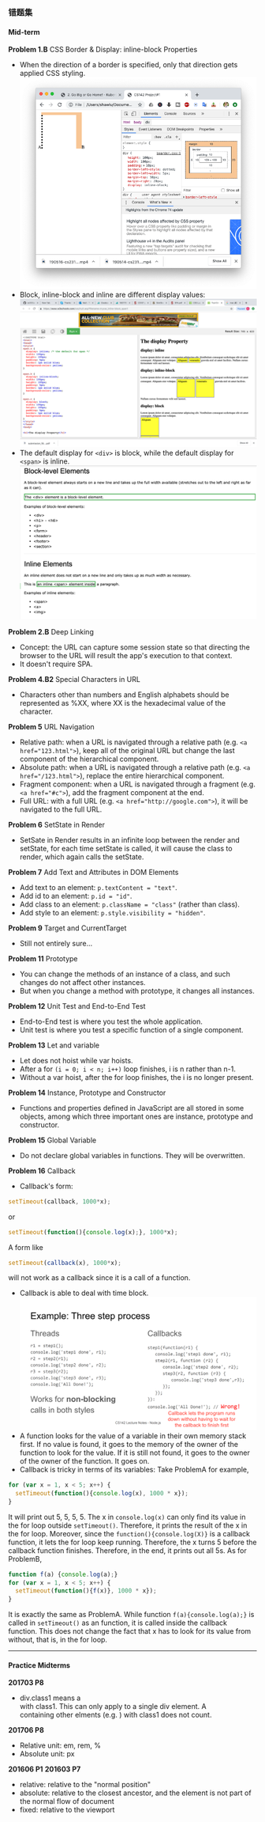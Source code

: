 ### 错题集

#### Mid-term

**Problem 1.B** CSS Border & Display: inline-block Properties
* When the direction of a border is specified, only that direction gets applied CSS styling.
![alt-text](./assets/css_borders.png)
* Block, inline-block and inline are different display values:
![alt-text](./assets/inline_inline-block_block.png)
* The default display for `<div>` is block, while the default display for `<span>` is inline.
![alt-text](./assets/default_display.png)


**Problem 2.B** Deep Linking
* Concept: the URL can capture some session state so that directing the
browser to the URL will result the app's execution to that context.
* It doesn't require SPA.

**Problem 4.B2** Special Characters in URL
* Characters other than numbers and English alphabets should be represented as %XX, where XX is the hexadecimal value of the character.

**Problem 5** URL Navigation
* Relative path: when a URL is navigated through a relative path (e.g. `<a href="123.html">`), keep all of the original URL but change the last component of the hierarchical component.
* Absolute path: when a URL is navigated through a relative path (e.g. `<a href="/123.html">`), replace the entire hierarchical component.
* Fragment component: when a URL is navigated through a fragment (e.g. `<a href="#c">`), add the fragment component at the end.
* Full URL: with a full URL (e.g. `<a href="http://google.com">`), it will be navigated to the full URL.

**Problem 6** SetState in Render
* SetSate in Render results in an infinite loop between the render and setState, for each time setState is called, it will cause the class to render, which again calls the setState.

**Problem 7** Add Text and Attributes in DOM Elements
* Add text to an element: `p.textContent = "text"`.
* Add id to an element: `p.id = "id"`.
* Add class to an element: `p.className = "class"` (rather than class).
* Add style to an element: `p.style.visibility = "hidden"`.

**Problem 9** Target and CurrentTarget
* Still not entirely sure...

**Problem 11** Prototype
* You can change the methods of an instance of a class, and such changes do not affect other instances.
* But when you change a method with prototype, it changes all instances.

**Problem 12** Unit Test and End-to-End Test
* End-to-End test is where you test the whole application.
* Unit test is where you test a specific function of a single component.

**Problem 13** Let and variable
* Let does not hoist while var hoists.
* After a for `(i = 0; i < n; i++)` loop finishes, i is n rather than n-1.
* Without a var hoist, after the for loop finishes, the i is no longer present.

**Problem 14** Instance, Prototype and Constructor
* Functions and properties defined in JavaScript are all stored in some objects, among which three important ones are instance, prototype and constructor.

**Problem 15** Global Variable
* Do not declare global variables in functions. They will be overwritten.

**Problem 16** Callback
* Callback's form:
```JavaScript
setTimeout(callback, 1000*x);
```
 or
 ```JavaScript
 setTimeout(function(){console.log(x);}, 1000*x);
 ```
A form like
```JavaScript
setTimeout(callback(x), 1000*x);
```
will not work as a callback since it is a call of a function.
* Callback is able to deal with time block.
![alt-text](./assets/callback.png)
* A function looks for the value of a variable in their own memory stack first. If no value is found, it goes to the memory of the owner of the function to look for the value. If it is still not found, it goes to the owner of the owner of the function. It goes on.
* Callback is tricky in terms of its variables:
Take ProblemA for example,
```JavaScript
for (var x = 1, x < 5; x++) {
  setTimeout(function(){console.log(x), 1000 * x});
}
```
It will print out 5, 5, 5, 5.
The x in `console.log(x)` can only find its value in the for loop outside `setTimeout()`. Therefore, it prints the result of the x in the for loop. Moreover, since the `function(){console.log(X)}` is a callback function, it lets the for loop keep running. Therefore, the x turns 5 before the callback function finishes. Therefore, in the end, it prints out all 5s.
As for ProblemB,
```JavaScript
function f(a) {console.log(a);}
for (var x = 1, x < 5; x++) {
  setTimeout(function(){f(x)}, 1000 * x});
}
```
It is exactly the same as ProblemA. While function `f(a){console.log(a);}` is called in `setTimeout()` as an function, it is called inside the callback function. This does not change the fact that x has to look for its value from without, that is, in the for loop.

___
#### Practice Midterms

**201703 P8**
* div.class1 means a <div> with class1. This can only apply to a single div element. A <div> containing other elments (e.g. <span>) with class1 does not count.

**201706 P8**
* Relative unit: em, rem, %
* Absolute unit: px

**201606 P1**
**201603 P7**
* relative: relative to the "normal position"
* absolute: relative to the closest ancestor, and the element is not part of the normal flow of document
* fixed: relative to the viewport
